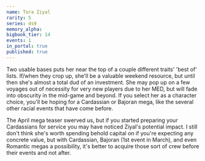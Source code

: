 ```yaml
---
name: Tora Ziyal
rarity: 5
series: ds9
memory_alpha:
bigbook_tier: 14
events: 1
in_portal: true
published: true
---
```


Two usable bases puts her near the top of a couple different traits' 'best of' lists. If/when they crop up, she'll be a valuable weekend resource, but until then she's almost a total dud of an investment. She may pop up on a few voyages out of necessity for very new players due to her MED, but will fade into obscurity in the mid-game and beyond. If you select her as a character choice, you'll be hoping for a Cardassian or Bajoran mega, like the several other racial events that have come before.

The April mega teaser swerved us, but if you started preparing your Cardassians for service you may have noticed Ziyal's potential impact. I still don't think she's worth spending behold capital on if you're expecting any concrete value, but with Cardassian, Bajoran (1st event in March), and even Romantic megas a possibility, it's better to acquire those sort of crew before their events and not after.
